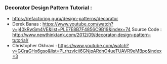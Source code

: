 ### Decorator Design Pattern Tutorial :
* https://refactoring.guru/design-patterns/decorator
* Derek Banas : https://www.youtube.com/watch?v=j40kRwSm4VE&list=PLE7E8B7F4856C9B19&index=74
Source Code : http://www.newthinktank.com/2012/09/decorator-design-pattern-tutorial/
* Christopher Okhravi : https://www.youtube.com/watch?v=GCraGHx6gso&list=PLrhzvIcii6GNjpARdnO4ueTUAVR9eMBpc&index=3
